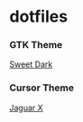 # dotfiles

### GTK Theme
[Sweet Dark](https://www.xfce-look.org/p/1253385/)

### Cursor Theme
[Jaguar X](https://www.xfce-look.org/p/999877/)
